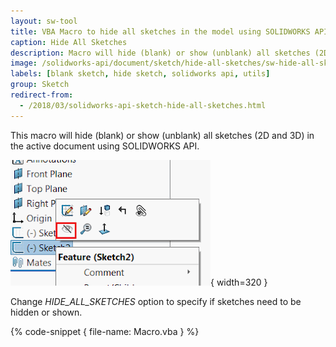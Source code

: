 ```yaml
---
layout: sw-tool
title: VBA Macro to hide all sketches in the model using SOLIDWORKS API
caption: Hide All Sketches
description: Macro will hide (blank) or show (unblank) all sketches (2D and 3D) in the active document using SOLIDWORKS API
image: /solidworks-api/document/sketch/hide-all-sketches/sw-hide-all-sketches.png
labels: [blank sketch, hide sketch, solidworks api, utils]
group: Sketch
redirect-from:
  - /2018/03/solidworks-api-sketch-hide-all-sketches.html
---
```

This macro will hide (blank) or show (unblank) all sketches (2D and 3D) in the active document using SOLIDWORKS API.

![Hide sketch option in context menu](sw-hide-all-sketches.png){ width=320 }

Change *HIDE_ALL_SKETCHES* option to specify if sketches need to be hidden or shown.  

{% code-snippet { file-name: Macro.vba } %}
